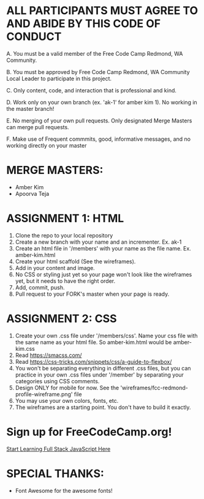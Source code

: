 # ALL PARTICIPANTS MUST AGREE TO AND ABIDE BY THIS CODE OF CONDUCT

A. You must be a valid member of the Free Code Camp Redmond, WA Community.

B. You must be approved by Free Code Camp Redmond, WA Community Local Leader to participate in this project.

C. Only content, code, and interaction that is professional and kind.

D. Work only on your own branch (ex. 'ak-1' for amber kim 1). No working in the master branch!

E. No merging of your own pull requests. Only designated Merge Masters can merge pull requests.

F. Make use of Frequent commmits, good, informative messages, and no working directly on your master

# MERGE MASTERS:
* Amber Kim
* Apoorva Teja


# ASSIGNMENT 1: HTML
1. Clone the repo to your local repository
2. Create a new branch with your name and an incrementer. Ex. ak-1
3. Create an html file in '/members' with your name as the file name. Ex. amber-kim.html
4. Create your html scaffold (See the wireframes).
5. Add in your content and image.
6. No CSS or styling just yet so your page won't look like the wireframes yet, but it needs to have the right order.
7. Add, commit, push.
8. Pull request to your FORK's master when your page is ready.

# ASSIGNMENT 2: CSS
1. Create your own .css file under '/members/css'. Name your css file with the same name as your html file. So amber-kim.html would be amber-kim.css
2. Read https://smacss.com/
3. Read https://css-tricks.com/snippets/css/a-guide-to-flexbox/
3. You won't be separating everything in different .css files, but you can practice in your own .css files under '/member' by separating your categories using CSS comments.
4. Design ONLY for mobile for now. See the 'wireframes/fcc-redmond-profile-wireframe.png' file
5. You may use your own colors, fonts, etc.
6. The wireframes are a starting point. You don't have to build it exactly.

# Sign up for FreeCodeCamp.org!
[Start Learning Full Stack JavaScript Here](https://freecodecamp.org)

# SPECIAL THANKS:
* Font Awesome for the awesome fonts!
